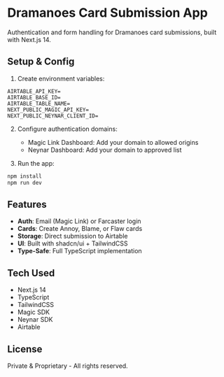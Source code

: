 # Dramanoes Card Submission App

Authentication and form handling for Dramanoes card submissions, built with Next.js 14.

## Setup & Config

1. Create environment variables:
```
AIRTABLE_API_KEY=
AIRTABLE_BASE_ID=
AIRTABLE_TABLE_NAME=
NEXT_PUBLIC_MAGIC_API_KEY=
NEXT_PUBLIC_NEYNAR_CLIENT_ID=
```

2. Configure authentication domains:
   - Magic Link Dashboard: Add your domain to allowed origins
   - Neynar Dashboard: Add your domain to approved list

3. Run the app:
```bash
npm install
npm run dev
```

## Features

- **Auth**: Email (Magic Link) or Farcaster login
- **Cards**: Create Annoy, Blame, or Flaw cards
- **Storage**: Direct submission to Airtable
- **UI**: Built with shadcn/ui + TailwindCSS
- **Type-Safe**: Full TypeScript implementation

## Tech Used

- Next.js 14
- TypeScript
- TailwindCSS
- Magic SDK
- Neynar SDK
- Airtable

## License

Private & Proprietary - All rights reserved.